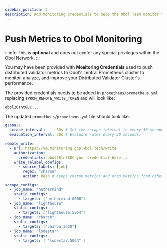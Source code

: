 ```yaml
---
sidebar_position: 3
description: Add monitoring credentials to help the Obol Team monitor the health of your cluster
---
```


# Push Metrics to Obol Monitoring

:::info
This is **optional** and does not confer any special privileges within the Obol Network.
:::

You may have been provided with **Monitoring Credentials** used to push distributed validator metrics to Obol's central Prometheus cluster to monitor, analyze, and improve your Distributed Validator Cluster's performance.

The provided credentials needs to be added in `prometheus/prometheus.yml` replacing `$PROM_REMOTE_WRITE_TOKEN` and will look like:

```shell
obol20tnt8UC...
```

The updated `prometheus/prometheus.yml` file should look like:

```yaml
global:
  scrape_interval:     30s # Set the scrape interval to every 30 seconds.
  evaluation_interval: 30s # Evaluate rules every 30 seconds.

remote_write:
  - url: https://vm.monitoring.gcp.obol.tech/write
    authorization:
      credentials: obol20tnt8UC-your-credential-here...
    write_relabel_configs:
      - source_labels: [job]
        regex: "charon"
        action: keep # Keeps charon metrics and drop metrics from other containers.

scrape_configs:
  - job_name: "nethermind"
    static_configs:
      - targets: ["nethermind:8008"]
  - job_name: "lighthouse"
    static_configs:
      - targets: ["lighthouse:5054"]
  - job_name: "charon"
    static_configs:
      - targets: ["charon:3620"]
  - job_name: "lodestar"
    static_configs:
      - targets: [ "lodestar:5064" ]
```
